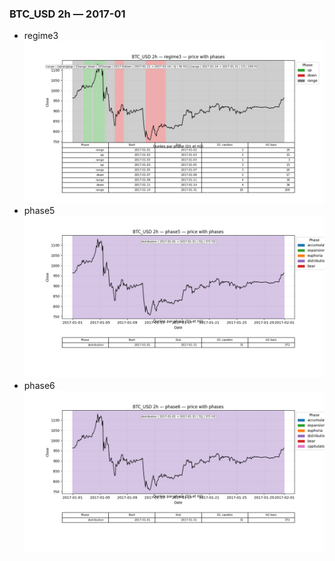 ### BTC_USD 2h — 2017-01

- regime3
![BTC_USD_2h_regime3_2017-01_phase_price.png](outputs/fourier/phase_monthly/BTC_USD/2h/2017/2017-01/BTC_USD_2h_regime3_2017-01_phase_price.png)
- phase5
![BTC_USD_2h_phase5_2017-01_phase_price.png](outputs/fourier/phase_monthly/BTC_USD/2h/2017/2017-01/BTC_USD_2h_phase5_2017-01_phase_price.png)
- phase6
![BTC_USD_2h_phase6_2017-01_phase_price.png](outputs/fourier/phase_monthly/BTC_USD/2h/2017/2017-01/BTC_USD_2h_phase6_2017-01_phase_price.png)